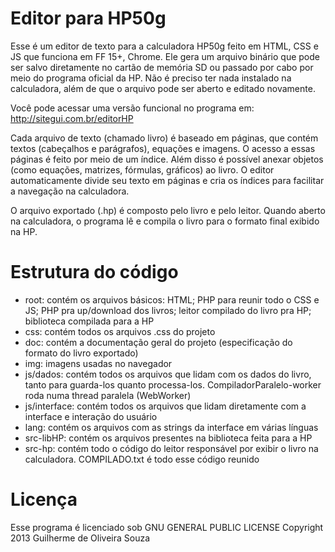 # Editor para HP50g

Esse é um editor de texto para a calculadora HP50g feito em HTML, CSS e JS que funciona em FF 15+, Chrome.
Ele gera um arquivo binário que pode ser salvo diretamente no cartão de memória SD ou passado por cabo por meio do programa oficial da HP.
Não é preciso ter nada instalado na calculadora, além de que o arquivo pode ser aberto e editado novamente.

Você pode acessar uma versão funcional no programa em: http://sitegui.com.br/editorHP

Cada arquivo de texto (chamado livro) é baseado em páginas, que contém textos (cabeçalhos e parágrafos), equações e imagens.
O acesso a essas páginas é feito por meio de um índice. Além disso é possível anexar objetos (como equações, matrizes, fórmulas, gráficos) ao livro.
O editor automaticamente divide seu texto em páginas e cria os índices para facilitar a navegação na calculadora.

O arquivo exportado (.hp) é composto pelo livro e pelo leitor. Quando aberto na calculadora, o programa lê e compila o livro para o formato final exibido na HP.

# Estrutura do código

* root: contém os arquivos básicos: HTML; PHP para reunir todo o CSS e JS; PHP pra up/download dos livros; leitor compilado do livro pra HP; biblioteca compilada para a HP
* css: contém todos os arquivos .css do projeto
* doc: contém a documentação geral do projeto (especificação do formato do livro exportado)
* img: imagens usadas no navegador
* js/dados: contém todos os arquivos que lidam com os dados do livro, tanto para guarda-los quanto processa-los. CompiladorParalelo-worker roda numa thread paralela (WebWorker)
* js/interface: contém todos os arquivos que lidam diretamente com a interface e interação do usuário
* lang: contém os arquivos com as strings da interface em várias línguas
* src-libHP: contém os arquivos presentes na biblioteca feita para a HP
* src-hp: contém todo o código do leitor responsável por exibir o livro na calculadora. COMPILADO.txt é todo esse código reunido

# Licença

Esse programa é licenciado sob GNU GENERAL PUBLIC LICENSE
Copyright 2013 Guilherme de Oliveira Souza
